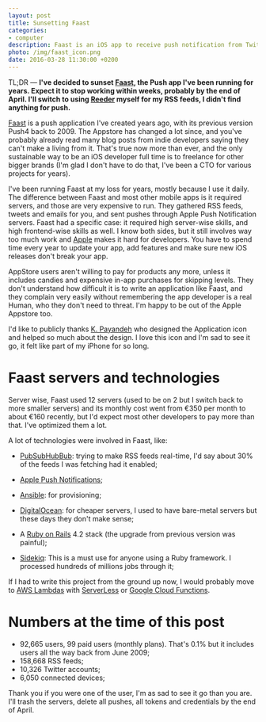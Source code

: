 ```yaml
--- 
layout: post
title: Sunsetting Faast
categories: 
- computer
description: Faast is an iOS app to receive push notification from Twitter, Facebook, RSS Feeds and more
photo: /img/faast_icon.png
date: 2016-03-28 11:30:00 +0200
---
```


TL;DR — **I've decided to sunset [Faast](http://www.faast.io), the Push app
I've been running for years.  Expect it to stop working within weeks, probably
by the end of April. I'll switch to using [Reeder](http://reederapp.com) myself
for my RSS feeds, I didn't find anything for push.**

[Faast](http://www.faast.io) is a push application I've created years ago, with
its previous version Push4 back to 2009. The Appstore has changed a lot since,
and you've probably already read many blog posts from indie developers saying
they can't make a living from it. That's true now more than ever, and the only
sustainable way to be an iOS developer full time is to freelance for other
bigger brands (I'm glad I don't have to do that, I've been a CTO for various
projects for years).

I've been running Faast at my loss for years, mostly because I use it daily. The
difference between Faast and most other mobile apps is it required servers, and
those are very expensive to run. They gathered RSS feeds, tweets and emails for
you, and sent pushes through Apple Push Notification servers. Faast had a
specific case: it required high server-wise skills, and high frontend-wise
skills as well. I know both sides, but it still involves way too much work and
[Apple](http://www.apple.com) makes it hard for developers. You have to spend
time every year to update your app, add features and make sure new iOS releases
don't break your app.

AppStore users aren't willing to pay for products any more, unless it includes
candies and expensive in-app purchases for skipping levels. They don't
understand how difficult it is to write an application like Faast, and they
complain very easily without remembering the app developer is a real Human, who
they don't need to threat. I'm happy to be out of the Apple Appstore too. 

I'd like to publicly thanks [K. Payandeh](http://twitter.com/kavehpd) who
designed the Application icon and helped so much about the design. I love this
icon and I'm sad to see it go, it felt like part of my iPhone for so long.

# Faast servers and technologies

Server wise, Faast used 12 servers (used to be on 2 but I switch back to more
smaller servers) and its monthly cost went from €350 per month to about €160
recently, but I'd expect most other developers to pay more than that. I've
optimized them a lot.

A lot of technologies were involved in Faast, like:

* [PubSubHubBub](https://en.wikipedia.org/wiki/PubSubHubbub): trying to make
	RSS feeds real-time, I'd say about 30% of the feeds I was fetching had it
	enabled;

* [Apple Push Notifications](https://developer.apple.com/library/ios/documentation/NetworkingInternet/Conceptual/RemoteNotificationsPG/Chapters/ApplePushService.html);

* [Ansible](https://www.ansible.com): for provisioning;

* [DigitalOcean](https://www.digitalocean.com): for cheaper servers, I used to
	have bare-metal servers but these days they don't make sense;

* A [Ruby on Rails](http://www.rubyonrails.org) 4.2 stack (the upgrade from
  previous version was painful);

* [Sidekiq](http://www.sidekiq.org): This is a must use for anyone using a Ruby
	framework. I processed hundreds of millions jobs through it;

If I had to write this project from the ground up now, I would probably move to
[AWS Lambdas](https://aws.amazon.com/documentation/lambda/) with 
[ServerLess](https://github.com/serverless/serverless) or [Google Cloud
Functions](https://cloud.google.com/functions/docs).

# Numbers at the time of this post

* 92,665 users, 99 paid users (monthly plans). That's 0.1% but it includes
  users all the way back from June 2009;
* 158,668 RSS feeds;
* 10,326 Twitter accounts;
* 6,050 connected devices;

Thank you if you were one of the user, I'm as sad to see it go than you are.
I'll trash the servers, delete all pushes, all tokens and credentials by the
end of April.
